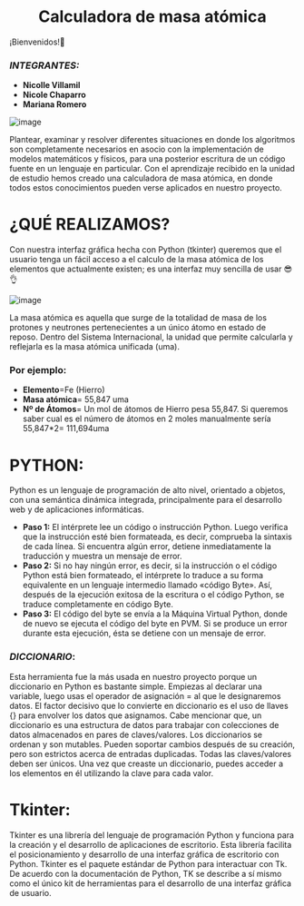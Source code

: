 <h1 align="center">Calculadora de masa atómica</h1> 
<align="center">¡Bienvenidos!🤗

### *INTEGRANTES:*
 - **Nicolle Villamil**
 - **Nicole Chaparro**
 - **Mariana Romero**
 
![image](https://user-images.githubusercontent.com/114431177/202320213-dc186163-abfa-4105-a227-39138d88169c.png)

Plantear, examinar y resolver diferentes situaciones en donde los algoritmos son completamente necesarios en asocio con la implementación de modelos matemáticos y físicos, para una posterior escritura de un código fuente en un lenguaje en particular. 
Con el aprendizaje recibido en la unidad de estudio hemos creado una calculadora de masa atómica, en donde todos estos conocimientos pueden verse aplicados en nuestro proyecto. 

# **¿QUÉ REALIZAMOS?**
Con nuestra interfaz gráfica hecha con Python (tkinter) queremos que el usuario tenga un fácil acceso a el calculo de la masa atómica de los elementos que actualmente existen; es una interfaz muy sencilla de usar 😎👌

![image](https://user-images.githubusercontent.com/114431177/202320516-7650ebd6-b355-49eb-a061-215799b44e92.png)


La masa atómica es aquella que surge de la totalidad de masa de los protones y neutrones pertenecientes a un único átomo en estado de reposo. Dentro del Sistema Internacional, la unidad que permite calcularla y reflejarla es la masa atómica unificada (uma).
### Por ejemplo:
- **Elemento**=Fe (Hierro)
- **Masa atómica**= 55,847 uma
- **Nº de Átomos**= Un mol de átomos de Hierro pesa 55,847. Si queremos saber cual es el número de átomos en 2 moles manualmente sería 55,847*2= 111,694uma



# **PYTHON:**
Python es un lenguaje de programación de alto nivel, orientado a objetos, con una semántica dinámica integrada, principalmente para el desarrollo web y de aplicaciones informáticas.
- **Paso 1:** El intérprete lee un código o instrucción Python. Luego verifica que la instrucción esté bien formateada, es decir, comprueba la sintaxis de cada línea. Si encuentra algún error, detiene inmediatamente la traducción y muestra un mensaje de error.
- **Paso 2:** Si no hay ningún error, es decir, si la instrucción o el código Python está bien formateado, el intérprete lo traduce a su forma equivalente en un lenguaje intermedio llamado «código Byte». Así, después de la ejecución exitosa de la escritura o el código Python, se traduce completamente en código Byte.
- **Paso 3:** El código del byte se envía a la Máquina Virtual Python, donde de nuevo se ejecuta el código del byte en PVM. Si se produce un error durante esta ejecución, ésta se detiene con un mensaje de error.



### **_DICCIONARIO_:**

Esta herramienta fue la más usada en nuestro proyecto porque un diccionario en Python es bastante simple. Empiezas al declarar una variable, luego usas el operador de asignación = al que le designaremos datos. El factor decisivo que lo convierte en diccionario es el uso de llaves {} para envolver los datos que asignamos. Cabe mencionar que, un diccionario es una estructura de datos para trabajar con colecciones de datos almacenados en pares de claves/valores. Los diccionarios se ordenan y son mutables. Pueden soportar cambios después de su creación, pero son estrictos acerca de entradas duplicadas. Todas las claves/valores deben ser únicos.
Una vez que creaste un diccionario, puedes acceder a los elementos en él utilizando la clave para cada valor. 




# **Tkinter:**
Tkinter es una librería del lenguaje de programación Python y funciona para la creación y el desarrollo de aplicaciones de escritorio. Esta librería facilita el posicionamiento y desarrollo de una interfaz gráfica de escritorio con Python. Tkinter es el paquete estándar de Python para interactuar con Tk.
De acuerdo con la documentación de Python, TK se describe a sí mismo como el único kit de herramientas para el desarrollo de una interfaz gráfica de usuario. 

